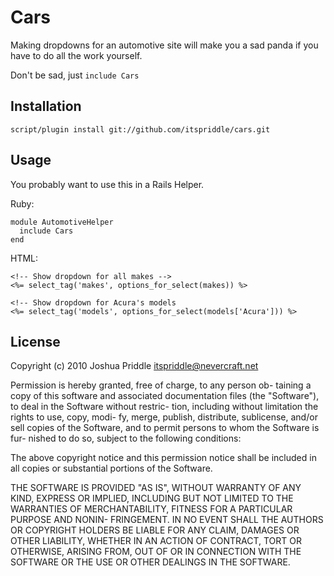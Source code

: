 # Cars

Making dropdowns for an automotive site will make you a sad panda if you
have to do all the work yourself.

Don't be sad, just `include Cars`


## Installation

    script/plugin install git://github.com/itspriddle/cars.git


## Usage

You probably want to use this in a Rails Helper.

Ruby:

    module AutomotiveHelper
      include Cars
    end

HTML:

    <!-- Show dropdown for all makes -->
    <%= select_tag('makes', options_for_select(makes)) %>

    <!-- Show dropdown for Acura's models
    <%= select_tag('models', options_for_select(models['Acura'])) %>


## License

Copyright (c) 2010 Joshua Priddle <itspriddle@nevercraft.net>

Permission  is  hereby granted, free of charge, to any person ob-
taining a copy of  this  software  and  associated  documentation
files  (the "Software"), to deal in the Software without restric-
tion, including without limitation the rights to use, copy, modi-
fy, merge, publish, distribute, sublicense, and/or sell copies of
the Software, and to permit persons to whom the Software is  fur-
nished to do so, subject to the following conditions:

The  above  copyright  notice and this permission notice shall be
included in all copies or substantial portions of the Software.

THE SOFTWARE IS PROVIDED "AS IS", WITHOUT WARRANTY OF  ANY  KIND,
EXPRESS  OR  IMPLIED, INCLUDING BUT NOT LIMITED TO THE WARRANTIES
OF MERCHANTABILITY, FITNESS FOR A PARTICULAR PURPOSE  AND  NONIN-
FRINGEMENT. IN NO EVENT SHALL THE AUTHORS OR COPYRIGHT HOLDERS BE
LIABLE FOR ANY CLAIM, DAMAGES OR OTHER LIABILITY, WHETHER  IN  AN
ACTION OF CONTRACT, TORT OR OTHERWISE, ARISING FROM, OUT OF OR IN
CONNECTION WITH THE SOFTWARE OR THE USE OR OTHER DEALINGS IN  THE
SOFTWARE.

